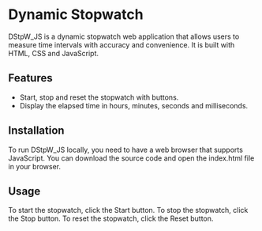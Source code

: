 # Dynamic Stopwatch
DStpW_JS is a dynamic stopwatch web application that allows users to measure time intervals with accuracy and convenience. It is built with HTML, CSS and JavaScript.

## Features

- Start, stop and reset the stopwatch with buttons.
- Display the elapsed time in hours, minutes, seconds and milliseconds.

## Installation

To run DStpW_JS locally, you need to have a web browser that supports JavaScript. You can download the source code and open the index.html file in your browser.

## Usage

To start the stopwatch, click the Start button. To stop the stopwatch, click the Stop button. To reset the stopwatch, click the Reset button.
